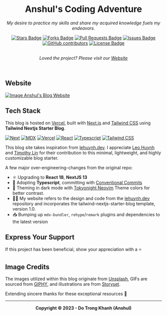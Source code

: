 <h1 align="center">Anshul's Coding Adventure</h1>
<p align="center"><i>My desire to practice my skills and share my acquired knowledge fuels my endeavors.</i></p>

<div align="center">
    <a href="https://github.com/Anshul/Anshul.dev/stargazers"><img src="https://img.shields.io/github/stars/Anshul/Anshul.dev" alt="Stars Badge"/></a>
    <a href="https://github.com/Anshul/Anshul.dev/network/members"><img src="https://img.shields.io/github/forks/Anshul/Anshul.dev" alt="Forks Badge"/></a>
    <a href="https://github.com/Anshul/Anshul.dev/pulls"><img src="https://img.shields.io/github/issues-pr/Anshul/Anshul.dev" alt="Pull Requests Badge"/></a>
    <a href="https://github.com/Anshul/Anshul.dev/issues"><img src="https://img.shields.io/github/issues/Anshul/Anshul.dev" alt="Issues Badge"/></a>
    <a href="https://github.com/Anshul/Anshul.dev/graphs/contributors"><img alt="GitHub contributors" src="https://img.shields.io/github/contributors/Anshul/Anshul.dev?color=2b9348"></a>
    <a href="https://github.com/Anshul/Anshul.dev/blob/master/LICENSE"><img src="https://img.shields.io/github/license/Anshul/Anshul.dev?color=2b9348" alt="License Badge"/></a>
</div>
<br>
<p align="center"><i>Loved the project? Please visit our <a href="https://Anshul-blog.vercel.app">Website</a></i></p>
<br>

## Website

<a href="https://Anshul-blog.vercel.app"><img src="https://raw.githubusercontent.com/Anshul/Anshul.dev/main/public/static/images/projects/Anshul-blog.png" alt="Image Anshul's Blog Website" /></a>

## Tech Stack

This blog is hosted on [Vercel](https://vercel.com/), built with [Next.js](https://nextjs.org/) and [Tailwind CSS](https://tailwindcss.com/) using **Tailwind Nextjs Starter Blog**.

[![Next][Next.js]][Next-url] [![MDX][MDX]][MDX-url] [![Vercel][Vercel]][Vercel-url] [![React][React]][React-url] [![Typescript][Typescript]][Typescript-url] [![Tailwind CSS][Tailwind CSS]][Tailwind CSS-url] 

This blog site takes inspiration from [lehuynh.dev](https://leohuynh.dev/). I appreciate [Leo Huynh](https://twitter.com/hta218_) and [Timothy Lin](https://twitter.com/timlrxx) for their contribution to this minimal, lightweight, and highly customizable blog starter.

A few major over-engineering-changes from the original repo:

- ⚛️ Upgrading to **React 18**, **NextJS 13**
- 🎉 Adopting **Typescript**, committing with [Conventional Commits](https://www.conventionalcommits.org/)
- 👀 Theming in dark mode with [Tokyonight Neovim](https://github.com/folke/tokyonight.nvim) Theme colors for better contrast.
- 👨‍💻 My website refers to the design and code from the [lehuynh.dev](https://leohuynh.dev/) repository and incorporates the tailwind-nextjs-starter-blog template, version 1.0.
- 📥 Bumping up `mdx-bundler`, `rehype`/`remark` plugins and dependencies to the latest version

## Express Your Support

If this project has been beneficial, show your appreciation with a ⭐

## Image Credits

The images utilized within this blog originate from [Unsplash](https://unsplash.com/), GIFs are sourced from [GIPHY](https://giphy.com/), and illustrations are from [Storyset](https://storyset.com/).

Extending sincere thanks for these exceptional resources 🙏

---

<p align="center"><b>Copyright © 2023 - Do Trong Khanh (Anshul)</b></p>

<!-- MARKDOWN LINKS & IMAGES -->
<!-- https://www.markdownguide.org/basic-syntax/#reference-style-links -->
[Next.js]: https://img.shields.io/badge/next.js-000000?style=for-the-badge&logo=nextdotjs&logoColor=white
[Next-url]: https://nextjs.org/
[Typescript]: https://img.shields.io/badge/TypeScript-3178C6?style=for-the-badge&logo=typescript&logoColor=white
[Typescript-url]: https://www.typescriptlang.org/
[Tailwind CSS]: https://img.shields.io/badge/Tailwind_CSS-38B2AC?style=for-the-badge&logo=tailwind-css&logoColor=white
[Tailwind CSS-url]: https://tailwindcss.com/
[MDX]: https://img.shields.io/badge/MDX-000000?style=for-the-badge&logo=mdx&logoColor=white
[MDX-url]: https://mdxjs.com/
[React]: https://img.shields.io/badge/React-20232A?style=for-the-badge&logo=react&logoColor=61DAFB
[React-url]: https://reactjs.org/
[Vercel]: https://img.shields.io/badge/Vercel-000000?style=for-the-badge&logo=vercel&logoColor=white
[Vercel-url]: https://vercel.com/